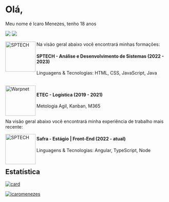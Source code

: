 <h1>Olá,</h1>
 </p> Meu nome é Icaro Menezes, tenho 18 anos</p>
<p align="left">
  <a href="https://img.shields.io/badge/-Linkedin-0e76a8?style=flat-square&logo=Linkedin&logoColor=white&link=https://www.linkedin.com/in/icaro-menezes-290a77243" alt="Linkedin">
  <img src="https://img.shields.io/badge/-Linkedin-0e76a8?style=flat-square&logo=Linkedin&logoColor=white&link=https://www.linkedin.com/in/icaro-menezes-290a77243/" /></a>
  <a href="https://www.instagram.com/ikaros_php/" alt="Instagram">
  <img src="https://img.shields.io/badge/-Instagram-DF0174?style=flat-square&labelColor=DF0174&logo=instagram&logoColor=white&link=https://www.instagram.com/ikaros_php/"/></a>
</p>  
Na visão geral abaixo você encontrará minhas formações:
<img align="left" height="94px" width="94px" alt="SPTECH" src="https://pbs.twimg.com/profile_images/1462840633400467457/gtKFcsdc_400x400.jpg"/>
<h4>SPTECH - Análise e Desenvolvimento de Sistemas (2022 - 2023)</h4>
<p>Linguagens & Tecnologias: HTML, CSS, JavaScript, Java</p>
</br>
<img align="left" height="94px" width="94px" alt="Warpnet" src="http://etecperuibe.com.br/wp-content/uploads/2021/02/CPS.jpg"/>
<h4>ETEC - Logística (2019 - 2021)</h4>
<p>Metologia Agil, Kanban, M365</ p>
</br></br>
<p>Na visão geral abaixo você encontrará minha experiência de trabalho mais recente:</p>
<img align="left" height="94px" width="94px" alt="SPTECH" src="https://cdn.theorg.com/0223d38a-0ef8-4ed7-bd58-4a543422186b_thumb.jpg"/>
<h4>Safra - Estágio | Front-End (2022 - atual)</h4>
<p>Linguagens & Tecnologias: Angular, TypeScript, Node
</br></br>
<h2>Estatística</h2>

[![card](https://github-readme-stats.vercel.app/api?username=icaromenezes&theme=tokyonight&show_icons=true)](https://github.com/anuraghazra/github-readme-stats)

[![icaromenezes](https://github-readme-stats.vercel.app/api/top-langs/?username=icaromenezes&hide=html&layout=compact&theme=tokyonight)](https://github.com/anuraghazra/github-readme-stats)


